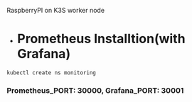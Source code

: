 RaspberryPI on K3S worker node
+ # Prometheus Installtion(with Grafana)
```
kubectl create ns monitoring
```

### Prometheus_PORT: 30000, Grafana_PORT: 30001

